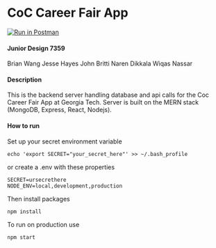 # CoC Career Fair App
[![Run in Postman](https://run.pstmn.io/button.svg)](https://www.getpostman.com/collections/ea3ea95340648b6fbe00)

#### Junior Design 7359
Brian Wang
Jesse Hayes
John Britti
Naren Dikkala
Wiqas Nassar


#### Description
This is the backend server handling database and api calls for the Coc Career Fair App at Georgia Tech. Server is built on the MERN stack (MongoDB, Express, React, Nodejs).


#### How to run
Set up your secret environment variable
```
echo 'export SECRET="your_secret_here"' >> ~/.bash_profile
```
or create a .env with these properties
```
SECRET=ursecrethere
NODE_ENV=local,development,production
```
Then install packages
```
npm install
```

To run on production use
```
npm start
```
